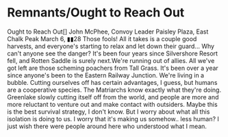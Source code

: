 # Remnants/Ought to Reach Out

Ought to Reach Out[]
John McPhee, Convoy Leader
Paisley Plaza, East Chalk Peak
March 6, ▮▮28
Those fools! All it takes is a couple good harvests, and everyone's starting to relax and let down their guard... Why can't anyone see the danger?
It's been four years since Silvershore Resort fell, and Rotten Saddle is surely next.We're running out of allies. All we've got left are those scheming poachers from Tall Grass. It's been over a year since anyone's been to the Eastern Railway Junction. We're living in a bubble. Cutting ourselves off has certain advantages, I guess, but humans are a cooperative species.
The Matriarchs know exactly what they're doing. Greenlake slowly cutting itself off from the world, and people are more and more reluctant to venture out and make contact with outsiders. Maybe this is the best survival strategy, I don't know. But I worry about what all this isolation is doing to us. I worry that it's making us somehow.. less human?
I just wish there were people around here who understood what I mean.
